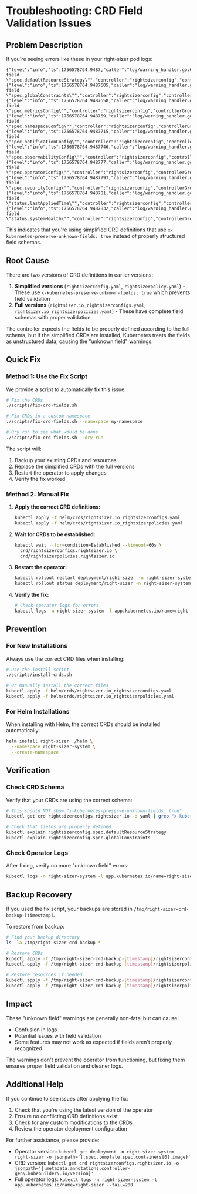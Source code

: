 # Troubleshooting: CRD Field Validation Issues

## Problem Description

If you're seeing errors like these in your right-sizer pod logs:

```
{"level":"info","ts":1756578764.9487,"caller":"log/warning_handler.go:64","msg":"unknown field \"spec.defaultResourceStrategy\"","controller":"rightsizerconfig","controller
{"level":"info","ts":1756578764.9487605,"caller":"log/warning_handler.go:64","msg":"unknown field \"spec.globalConstraints\"","controller":"rightsizerconfig","controllerGro
{"level":"info","ts":1756578764.9487658,"caller":"log/warning_handler.go:64","msg":"unknown field \"spec.metricsConfig\"","controller":"rightsizerconfig","controllerGroup":
{"level":"info","ts":1756578764.948769,"caller":"log/warning_handler.go:64","msg":"unknown field \"spec.namespaceConfig\"","controller":"rightsizerconfig","controllerGroup"
{"level":"info","ts":1756578764.9487715,"caller":"log/warning_handler.go:64","msg":"unknown field \"spec.notificationConfig\"","controller":"rightsizerconfig","controllerGr
{"level":"info","ts":1756578764.9487746,"caller":"log/warning_handler.go:64","msg":"unknown field \"spec.observabilityConfig\"","controller":"rightsizerconfig","controllerG
{"level":"info","ts":1756578764.948777,"caller":"log/warning_handler.go:64","msg":"unknown field \"spec.operatorConfig\"","controller":"rightsizerconfig","controllerGroup":
{"level":"info","ts":1756578764.9487793,"caller":"log/warning_handler.go:64","msg":"unknown field \"spec.securityConfig\"","controller":"rightsizerconfig","controllerGroup"
{"level":"info","ts":1756578764.948781,"caller":"log/warning_handler.go:64","msg":"unknown field \"status.lastAppliedTime\"","controller":"rightsizerconfig","controllerGrou
{"level":"info","ts":1756578764.9487832,"caller":"log/warning_handler.go:64","msg":"unknown field \"status.systemHealth\"","controller":"rightsizerconfig","controllerGroup"
```

This indicates that you're using simplified CRD definitions that use `x-kubernetes-preserve-unknown-fields: true` instead of properly structured field schemas.

## Root Cause

There are two versions of CRD definitions in earlier versions:

1. **Simplified versions** (`rightsizerconfig.yaml`, `rightsizerpolicy.yaml`) - These use `x-kubernetes-preserve-unknown-fields: true` which prevents field validation
2. **Full versions** (`rightsizer.io_rightsizerconfigs.yaml`, `rightsizer.io_rightsizerpolicies.yaml`) - These have complete field schemas with proper validation

The controller expects the fields to be properly defined according to the full schema, but if the simplified CRDs are installed, Kubernetes treats the fields as unstructured data, causing the "unknown field" warnings.

## Quick Fix

### Method 1: Use the Fix Script

We provide a script to automatically fix this issue:

```bash
# Fix the CRDs
./scripts/fix-crd-fields.sh

# Fix CRDs in a custom namespace
./scripts/fix-crd-fields.sh --namespace my-namespace

# Dry run to see what would be done
./scripts/fix-crd-fields.sh --dry-run
```

The script will:
1. Backup your existing CRDs and resources
2. Replace the simplified CRDs with the full versions
3. Restart the operator to apply changes
4. Verify the fix worked

### Method 2: Manual Fix

1. **Apply the correct CRD definitions:**
   ```bash
   kubectl apply -f helm/crds/rightsizer.io_rightsizerconfigs.yaml
   kubectl apply -f helm/crds/rightsizer.io_rightsizerpolicies.yaml
   ```

2. **Wait for CRDs to be established:**
   ```bash
   kubectl wait --for=condition=Established --timeout=60s \
     crd/rightsizerconfigs.rightsizer.io \
     crd/rightsizerpolicies.rightsizer.io
   ```

3. **Restart the operator:**
   ```bash
   kubectl rollout restart deployment/right-sizer -n right-sizer-system
   kubectl rollout status deployment/right-sizer -n right-sizer-system
   ```

4. **Verify the fix:**
   ```bash
   # Check operator logs for errors
   kubectl logs -n right-sizer-system -l app.kubernetes.io/name=right-sizer --tail=50
   ```

## Prevention

### For New Installations

Always use the correct CRD files when installing:

```bash
# Use the install script
./scripts/install-crds.sh

# Or manually install the correct files
kubectl apply -f helm/crds/rightsizer.io_rightsizerconfigs.yaml
kubectl apply -f helm/crds/rightsizer.io_rightsizerpolicies.yaml
```

### For Helm Installations

When installing with Helm, the correct CRDs should be installed automatically:

```bash
helm install right-sizer ./helm \
  --namespace right-sizer-system \
  --create-namespace
```

## Verification

### Check CRD Schema

Verify that your CRDs are using the correct schema:

```bash
# This should NOT show "x-kubernetes-preserve-unknown-fields: true"
kubectl get crd rightsizerconfigs.rightsizer.io -o yaml | grep "x-kubernetes-preserve-unknown-fields"

# Check that fields are properly defined
kubectl explain rightsizerconfig.spec.defaultResourceStrategy
kubectl explain rightsizerconfig.spec.globalConstraints
```

### Check Operator Logs

After fixing, verify no more "unknown field" errors:

```bash
kubectl logs -n right-sizer-system -l app.kubernetes.io/name=right-sizer --tail=100 | grep -i "unknown field"
```

## Backup Recovery

If you used the fix script, your backups are stored in `/tmp/right-sizer-crd-backup-[timestamp]`.

To restore from backup:

```bash
# Find your backup directory
ls -la /tmp/right-sizer-crd-backup-*

# Restore CRDs
kubectl apply -f /tmp/right-sizer-crd-backup-[timestamp]/rightsizerconfigs.yaml
kubectl apply -f /tmp/right-sizer-crd-backup-[timestamp]/rightsizerpolicies.yaml

# Restore resources if needed
kubectl apply -f /tmp/right-sizer-crd-backup-[timestamp]/rightsizerconfigs-resources.yaml
kubectl apply -f /tmp/right-sizer-crd-backup-[timestamp]/rightsizerpolicies-resources.yaml
```

## Impact

These "unknown field" warnings are generally non-fatal but can cause:

- Confusion in logs
- Potential issues with field validation
- Some features may not work as expected if fields aren't properly recognized

The warnings don't prevent the operator from functioning, but fixing them ensures proper field validation and cleaner logs.

## Additional Help

If you continue to see issues after applying the fix:

1. Check that you're using the latest version of the operator
2. Ensure no conflicting CRD definitions exist
3. Check for any custom modifications to the CRDs
4. Review the operator deployment configuration

For further assistance, please provide:
- Operator version: `kubectl get deployment -n right-sizer-system right-sizer -o jsonpath='{.spec.template.spec.containers[0].image}'`
- CRD version: `kubectl get crd rightsizerconfigs.rightsizer.io -o jsonpath='{.metadata.annotations.controller-gen\.kubebuilder\.io/version}'`
- Full operator logs: `kubectl logs -n right-sizer-system -l app.kubernetes.io/name=right-sizer --tail=200`
